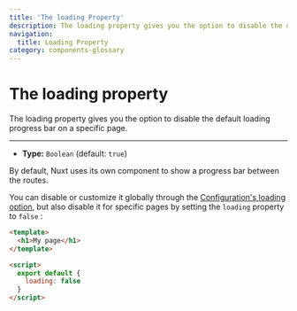 ```yaml
---
title: 'The loading Property'
description: The loading property gives you the option to disable the default loading progress bar on a specific page.
navigation:
  title: Loading Property
category: components-glossary
---
```


# The loading property

The loading property gives you the option to disable the default loading progress bar on a specific page.

---

- **Type:** `Boolean` (default: `true`)

By default, Nuxt uses its own component to show a progress bar between the routes.

You can disable or customize it globally through the [Configuration's loading option](/docs/configuration-glossary/configuration-loading), but also disable it for specific pages by setting the `loading` property to `false` :

```html
<template>
  <h1>My page</h1>
</template>

<script>
  export default {
    loading: false
  }
</script>
```
